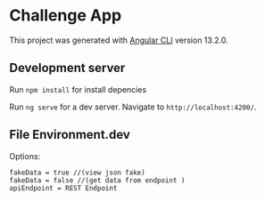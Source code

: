 # Challenge App

This project was generated with [Angular CLI](https://github.com/angular/angular-cli) version 13.2.0.

## Development server

Run `npm install` for install depencies

Run `ng serve` for a dev server. Navigate to `http://localhost:4200/`.

## File Environment.dev

Options:
```
fakeData = true //(view json fake)
fakeData = false //(get data from endpoint )
apiEndpoint = REST Endpoint 

